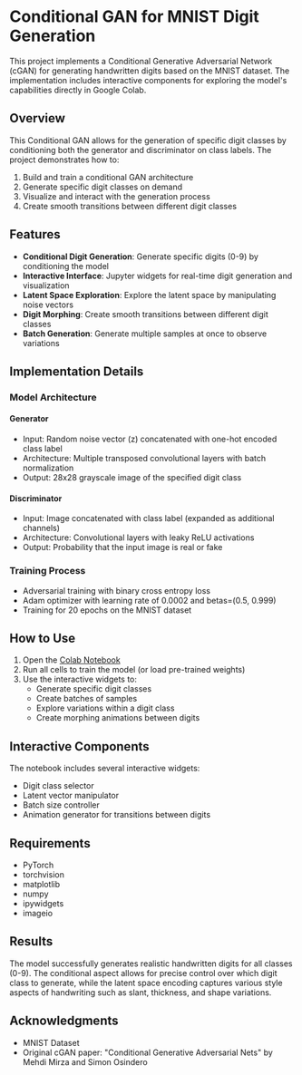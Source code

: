 # Conditional GAN for MNIST Digit Generation

This project implements a Conditional Generative Adversarial Network (cGAN) for generating handwritten digits based on the MNIST dataset. The implementation includes interactive components for exploring the model's capabilities directly in Google Colab.

## Overview

This Conditional GAN allows for the generation of specific digit classes by conditioning both the generator and discriminator on class labels. The project demonstrates how to:

1. Build and train a conditional GAN architecture
2. Generate specific digit classes on demand
3. Visualize and interact with the generation process
4. Create smooth transitions between different digit classes

## Features

- **Conditional Digit Generation**: Generate specific digits (0-9) by conditioning the model
- **Interactive Interface**: Jupyter widgets for real-time digit generation and visualization
- **Latent Space Exploration**: Explore the latent space by manipulating noise vectors
- **Digit Morphing**: Create smooth transitions between different digit classes
- **Batch Generation**: Generate multiple samples at once to observe variations

## Implementation Details

### Model Architecture

#### Generator
- Input: Random noise vector (z) concatenated with one-hot encoded class label
- Architecture: Multiple transposed convolutional layers with batch normalization
- Output: 28x28 grayscale image of the specified digit class

#### Discriminator
- Input: Image concatenated with class label (expanded as additional channels)
- Architecture: Convolutional layers with leaky ReLU activations
- Output: Probability that the input image is real or fake

### Training Process
- Adversarial training with binary cross entropy loss
- Adam optimizer with learning rate of 0.0002 and betas=(0.5, 0.999)
- Training for 20 epochs on the MNIST dataset

## How to Use

1. Open the [Colab Notebook](https://colab.research.google.com/drive/1Nqt_IdtW7Zz7SRMMjb_LBTtRs2QEvUrs)
2. Run all cells to train the model (or load pre-trained weights)
3. Use the interactive widgets to:
   - Generate specific digit classes
   - Create batches of samples
   - Explore variations within a digit class
   - Create morphing animations between digits

## Interactive Components

The notebook includes several interactive widgets:
- Digit class selector
- Latent vector manipulator
- Batch size controller
- Animation generator for transitions between digits

## Requirements

- PyTorch
- torchvision
- matplotlib
- numpy
- ipywidgets
- imageio

## Results

The model successfully generates realistic handwritten digits for all classes (0-9). The conditional aspect allows for precise control over which digit class to generate, while the latent space encoding captures various style aspects of handwriting such as slant, thickness, and shape variations.

## Acknowledgments

- MNIST Dataset
- Original cGAN paper: "Conditional Generative Adversarial Nets" by Mehdi Mirza and Simon Osindero
